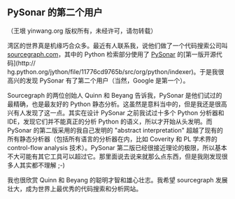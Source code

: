 

## PySonar 的第二个用户

（王垠 yinwang.org 版权所有，未经许可，请勿转载）

湾区的世界真是机缘巧合众多。最近有人联系我，说他们做了一个代码搜索公司叫
[sourcegraph.com](http://sourcegraph.com)，其中的 Python 检索部分使用了
[PySonar](http://yinwang0.wordpress.com/2010/09/12/pysonar) 的[第一版开源代码](http://
hg.python.org/jython/file/11776cd9765b/src/org/python/indexer)。于是我很高兴的发现
PySonar 有了第二个用户（当然，Google 是第一个）。

Sourcegraph 的两位创始人 Quinn 和 Beyang 告诉我，PySonar 是他们试过的最精确，也是最友好的 Python
静态分析。这虽然是意料当中的，但是我还是很高兴有人发现了这一点。其实在设计 PySonar 之前我试过十多个 Python 分析器和
IDE，发现它们并不能真正的分析 Python 的语义，所以才开始从头发明。而 PySonar 的第二版采用的我自己发明的 "abstract
interpretation" 超越了现有的所有静态分析器（包括所有语言的分析器在内，比如 Coverity 和 PL 学术界的 control-flow
analysis 技术）。PySonar
第二版已经很接近理论的极限，所以基本不大可能有其它工具可以超过它。那里面说去说来就那么点东西，但是我刚发现很多人其实都不理解 ;-)

我也很欣赏 Quinn 和 Beyang 的聪明才智和雄心壮志。我希望 sourcegraph 发展壮大，成为世界上最优秀的代码搜索和分析网站。

